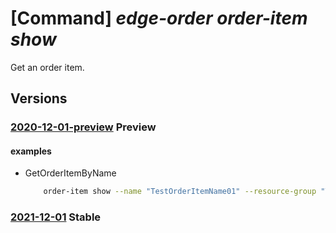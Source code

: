 # [Command] _edge-order order-item show_

Get an order item.

## Versions

### [2020-12-01-preview](/Resources/mgmt-plane/L3N1YnNjcmlwdGlvbnMve30vcmVzb3VyY2Vncm91cHMve30vcHJvdmlkZXJzL21pY3Jvc29mdC5lZGdlb3JkZXIvb3JkZXJpdGVtcy97fQ==/2020-12-01-preview.xml) **Preview**

<!-- mgmt-plane /subscriptions/{}/resourcegroups/{}/providers/microsoft.edgeorder/orderitems/{} 2020-12-01-preview -->

#### examples

- GetOrderItemByName
    ```bash
        order-item show --name "TestOrderItemName01" --resource-group "TestRG"
    ```

### [2021-12-01](/Resources/mgmt-plane/L3N1YnNjcmlwdGlvbnMve30vcmVzb3VyY2Vncm91cHMve30vcHJvdmlkZXJzL21pY3Jvc29mdC5lZGdlb3JkZXIvb3JkZXJpdGVtcy97fQ==/2021-12-01.xml) **Stable**

<!-- mgmt-plane /subscriptions/{}/resourcegroups/{}/providers/microsoft.edgeorder/orderitems/{} 2021-12-01 -->
